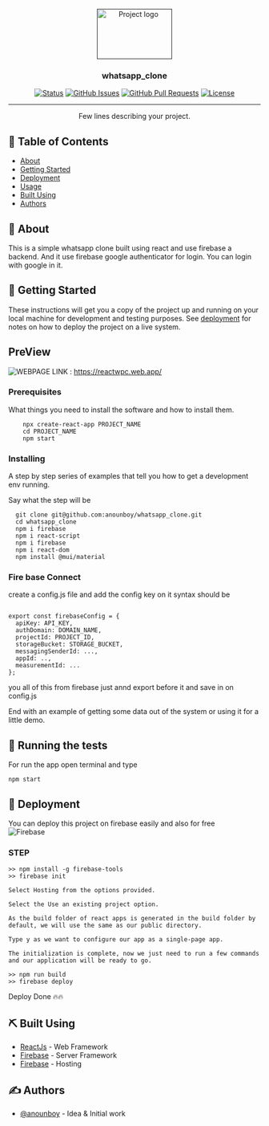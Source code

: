 <p align="center">
  <a href="" rel="noopener">
 <img width=150px height=100px src="https://www.freepnglogos.com/uploads/whatsapp-logo-light-green-png-0.png" alt="Project logo"></a>
</p>

<h3 align="center">whatsapp_clone</h3>

<div align="center">

[![Status](https://img.shields.io/badge/status-active-success.svg)]()
[![GitHub Issues](https://img.shields.io/bitbucket/issues/anounboy/whatsapp_clone?color=green)](https://github.com/anounboy/whatsapp_clone/issues)
[![GitHub Pull Requests](https://img.shields.io/bitbucket/pr/anounboy/whatsapp_clone?color=green)](https://github.com/anounboy/whatsapp_clone/pulls)
[![License](https://img.shields.io/badge/license-MIT-blue.svg)](/LICENSE)

</div>

---

<p align="center"> Few lines describing your project.
    <br> 
</p>

## 📝 Table of Contents

- [About](#about)
- [Getting Started](#getting_started)
- [Deployment](#deployment)
- [Usage](#usage)
- [Built Using](#built_using)
- [Authors](#authors)

## 🧐 About <a name = "about"></a>

This is a simple whatsapp clone built using react and use firebase a backend.
And it use firebase google authenticator for login. You can login with google in it. 
## 🏁 Getting Started <a name = "getting_started"></a>

These instructions will get you a copy of the project up and running on your local machine for development and testing purposes. See [deployment](#deployment) for notes on how to deploy the project on a live system.

## PreView 
  ![WEBPAGE]('https://reactwpc.web.app/')
  LINK : https://reactwpc.web.app/

### Prerequisites

What things you need to install the software and how to install them.

```
    npx create-react-app PROJECT_NAME
    cd PROJECT_NAME
    npm start
```

### Installing

A step by step series of examples that tell you how to get a development env running.

Say what the step will be

```
  git clone git@github.com:anounboy/whatsapp_clone.git
  cd whatsapp_clone
  npm i firebase 
  npm i react-script
  npm i firebase
  npm i react-dom
  npm install @mui/material
```

### Fire base Connect

  create a config.js file and add the config key on it syntax should be
  ```
  
export const firebaseConfig = {
    apiKey: API_KEY,
    authDomain: DOMAIN_NAME,
    projectId: PROJECT_ID,
    storageBucket: STORAGE_BUCKET,
    messagingSenderId: ...,
    appId: ..,
    measurementId: ...
  };
  ```

  you all of this from firebase just annd export before it and save in on config.js



End with an example of getting some data out of the system or using it for a little demo.

## 🔧 Running the tests <a name = "tests"></a>

For run the app open terminal and type <br>
```
npm start
```


## 🚀 Deployment <a name = "deployment"></a>

You can deploy this project on firebase easily and also for free <br>
![Firebase](https://img.shields.io/badge/firebase-%23039BE5.svg?style=for-the-badge&logo=firebase)
### STEP

```
>> npm install -g firebase-tools
>> firebase init

Select Hosting from the options provided.

Select the Use an existing project option.

As the build folder of react apps is generated in the build folder by default, we will use the same as our public directory.

Type y as we want to configure our app as a single-page app.

The initialization is complete, now we just need to run a few commands and our application will be ready to go.

>> npm run build
>> firebase deploy 

```
Deploy Done 🔥🔥
## ⛏️ Built Using <a name = "built_using"></a>

- [ReactJs](https://reactjs.org/) - Web Framework
- [Firebase](https://firebase.google.com/) - Server Framework
- [Firebase](https://firebase.google.com/) - Hosting

## ✍️ Authors <a name = "authors"></a>

- [@anounboy](https://github.com/anounboy) - Idea & Initial work
